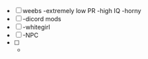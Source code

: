 - [ ] weebs
  -extremely low PR
  -high IQ
  -horny
- [ ] -dicord mods 
- [ ] -whitegirl
- [ ] -NPC
- [ ] -
     
     
